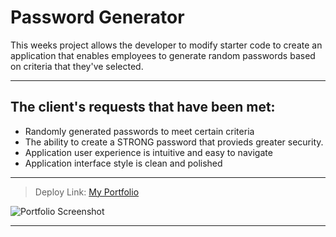 # Password Generator

This weeks project allows the developer to modify starter code to create an application that enables employees to generate random passwords based on criteria that they've selected. 

----------------------------------------------------------

## The client's requests that have been met:

* Randomly generated passwords to meet certain criteria
* The ability to create a STRONG password that provieds greater security.
* Application user experience is intuitive and easy to navigate
* Application interface style is clean and polished

----------------------------------------------------------


> Deploy Link: [My Portfolio](https://hayvant.github.io/forgotmypassword/)


![Portfolio Screenshot]()


------------------------------------------------------------